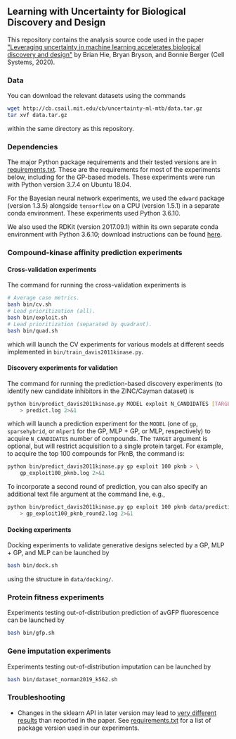 ## Learning with Uncertainty for Biological Discovery and Design

This repository contains the analysis source code used in the paper ["Leveraging uncertainty in machine learning accelerates biological discovery and design"](https://www.cell.com/cell-systems/fulltext/S2405-4712(20)30364-1) by Brian Hie, Bryan Bryson, and Bonnie Berger (Cell Systems, 2020).

### Data

You can download the relevant datasets using the commands
```bash
wget http://cb.csail.mit.edu/cb/uncertainty-ml-mtb/data.tar.gz
tar xvf data.tar.gz
```
within the same directory as this repository.

### Dependencies

The major Python package requirements and their tested versions are in [requirements.txt](requirements.txt). These are the requirements for most of the experiments below, including for the GP-based models. These experiments were run with Python version 3.7.4 on Ubuntu 18.04.

For the Bayesian neural network experiments, we used the `edward` package (version 1.3.5) alongside `tensorflow` on a CPU (version 1.5.1) in a separate conda environment. These experiments used Python 3.6.10.

We also used the RDKit (version 2017.09.1) within its own separate conda environment with Python 3.6.10; download instructions can be found [here](https://www.rdkit.org/docs/Install.html).

### Compound-kinase affinity prediction experiments

#### Cross-validation experiments

The command for running the cross-validation experiments is
```bash
# Average case metrics.
bash bin/cv.sh
# Lead prioritization (all).
bash bin/exploit.sh
# Lead prioritization (separated by quadrant).
bash bin/quad.sh
```
which will launch the CV experiments for various models at different seeds implemented in `bin/train_davis2011kinase.py`.

#### Discovery experiments for validation

The command for running the prediction-based discovery experiments (to identify new candidate inhibitors in the ZINC/Cayman dataset) is
```bash
python bin/predict_davis2011kinase.py MODEL exploit N_CANDIDATES [TARGET] \
    > predict.log 2>&1
```
which will launch a prediction experiment for the `MODEL` (one of `gp`, `sparsehybrid`, or `mlper1` for the GP, MLP + GP, or MLP, respectively) to acquire `N_CANDIDATES` number of compounds. The `TARGET` argument is optional, but will restrict acquisition to a single protein target. For example, to acquire the top 100 compounds for PknB, the command is:
```bash
python bin/predict_davis2011kinase.py gp exploit 100 pknb > \
    gp_exploit100_pknb.log 2>&1
```

To incorporate a second round of prediction, you can also specify an additional text file argument at the command line, e.g.,
```bash
python bin/predict_davis2011kinase.py gp exploit 100 pknb data/prediction_results.txt \
    > gp_exploit100_pknb_round2.log 2>&1
```

#### Docking experiments

Docking experiments to validate generative designs selected by a GP, MLP + GP, and MLP can be launched by
```bash
bash bin/dock.sh
```
using the structure in `data/docking/`.

### Protein fitness experiments

Experiments testing out-of-distribution prediction of avGFP fluorescence can be launched by
```bash
bash bin/gfp.sh
```

### Gene imputation experiments

Experiments testing out-of-distribution imputation can be launched by
```bash
bash bin/dataset_norman2019_k562.sh
```

### Troubleshooting

- Changes in the sklearn API in later version may lead to [very different results](https://github.com/brianhie/uncertainty/issues/3) than reported in the paper. See [requirements.txt](requirements.txt) for a list of package version used in our experiments.
